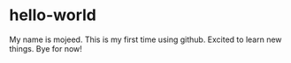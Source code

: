 # hello-world

My name is mojeed.
This is my first time using github.
Excited to learn new things.
Bye for now!

